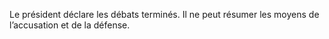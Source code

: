 Le président déclare les débats terminés. Il ne peut résumer les moyens de l’accusation et de la défense.
